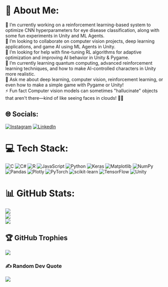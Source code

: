 # 💫 About Me:
🔭 I’m currently working on a reinforcement learning-based system to optimize CNN hyperparameters for eye disease classification, along with some fun experiments in Unity and ML Agents.<br>👯 I’m looking to collaborate on computer vision projects, deep learning applications, and game AI using ML Agents in Unity.<br>🤝 I’m looking for help with fine-tuning RL algorithms for adaptive optimization and improving AI behavior in Unity & Pygame.<br>🌱 I’m currently learning quantum computing, advanced reinforcement learning techniques, and how to make AI-controlled characters in Unity more realistic.<br>💬 Ask me about deep learning, computer vision, reinforcement learning, or even how to make a simple game with Pygame or Unity!<br>⚡ Fun fact Computer vision models can sometimes "hallucinate" objects that aren't there—kind of like seeing faces in clouds! 🤖👀


## 🌐 Socials:
[![Instagram](https://img.shields.io/badge/Instagram-%23E4405F.svg?logo=Instagram&logoColor=white)](https://instagram.com/ishankumar_) [![LinkedIn](https://img.shields.io/badge/LinkedIn-%230077B5.svg?logo=linkedin&logoColor=white)](https://linkedin.com/in/ishan-kumar-4191b024a) 

# 💻 Tech Stack:
![C](https://img.shields.io/badge/c-%2300599C.svg?style=plastic&logo=c&logoColor=white) ![C#](https://img.shields.io/badge/c%23-%23239120.svg?style=plastic&logo=csharp&logoColor=white) ![R](https://img.shields.io/badge/r-%23276DC3.svg?style=plastic&logo=r&logoColor=white) ![JavaScript](https://img.shields.io/badge/javascript-%23323330.svg?style=plastic&logo=javascript&logoColor=%23F7DF1E) ![Python](https://img.shields.io/badge/python-3670A0?style=plastic&logo=python&logoColor=ffdd54) ![Keras](https://img.shields.io/badge/Keras-%23D00000.svg?style=plastic&logo=Keras&logoColor=white) ![Matplotlib](https://img.shields.io/badge/Matplotlib-%23ffffff.svg?style=plastic&logo=Matplotlib&logoColor=black) ![NumPy](https://img.shields.io/badge/numpy-%23013243.svg?style=plastic&logo=numpy&logoColor=white) ![Pandas](https://img.shields.io/badge/pandas-%23150458.svg?style=plastic&logo=pandas&logoColor=white) ![Plotly](https://img.shields.io/badge/Plotly-%233F4F75.svg?style=plastic&logo=plotly&logoColor=white) ![PyTorch](https://img.shields.io/badge/PyTorch-%23EE4C2C.svg?style=plastic&logo=PyTorch&logoColor=white) ![scikit-learn](https://img.shields.io/badge/scikit--learn-%23F7931E.svg?style=plastic&logo=scikit-learn&logoColor=white) ![TensorFlow](https://img.shields.io/badge/TensorFlow-%23FF6F00.svg?style=plastic&logo=TensorFlow&logoColor=white) ![Unity](https://img.shields.io/badge/unity-%23000000.svg?style=plastic&logo=unity&logoColor=white)
# 📊 GitHub Stats:
![](https://github-readme-stats.vercel.app/api?username=POSiTiiiv&theme=neon&hide_border=false&include_all_commits=true&count_private=true)<br/>
![](https://nirzak-streak-stats.vercel.app/?user=POSiTiiiv&theme=neon&hide_border=false)<br/>
![](https://github-readme-stats.vercel.app/api/top-langs/?username=POSiTiiiv&theme=neon&hide_border=false&include_all_commits=true&count_private=true&layout=compact)

## 🏆 GitHub Trophies
![](https://github-profile-trophy.vercel.app/?username=POSiTiiiv&theme=neon&no-frame=false&no-bg=false&margin-w=4)

### ✍️ Random Dev Quote
![](https://quotes-github-readme.vercel.app/api?type=horizontal&theme=dark)

<!-- Proudly created with GPRM ( https://gprm.itsvg.in ) -->
